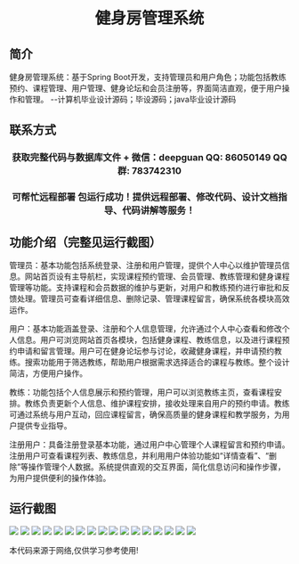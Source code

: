 <p><h1 align="center">健身房管理系统</h1></p>

## 简介
健身房管理系统：基于Spring Boot开发，支持管理员和用户角色；功能包括教练预约、课程管理、用户管理、健身论坛和会员注册等，界面简洁直观，便于用户操作和管理。    --计算机毕业设计源码；毕设源码；java毕业设计源码


## 联系方式
<p><h3 align="center">获取完整代码与数据库文件 + 微信：deepguan QQ: 86050149 QQ群: 783742310</h3></p>
<p><h3 align="center">可帮忙远程部署 包运行成功！提供远程部署、修改代码、设计文档指导、代码讲解等服务！</h3></p>

## 功能介绍（完整见运行截图）
管理员：基本功能包括系统登录、注册和用户管理，提供个人中心以维护管理员信息。网站首页设有主导航栏，实现课程预约管理、会员管理、教练管理和健身课程管理等功能。支持课程和会员数据的维护与更新，对用户和教练预约进行审批和反馈处理。管理员可查看详细信息、删除记录、管理课程留言，确保系统各模块高效运作。

用户：基本功能涵盖登录、注册和个人信息管理，允许通过个人中心查看和修改个人信息。用户可浏览网站首页各模块，包括健身课程、教练信息，以及进行课程预约申请和留言管理。用户可在健身论坛参与讨论，收藏健身课程，并申请预约教练。搜索功能用于筛选教练，帮助用户根据需求选择适合的课程与教练。整个设计简洁，方便用户操作。

教练：功能包括个人信息展示和预约管理，用户可以浏览教练主页，查看课程安排。教练负责更新个人信息、维护课程安排，接收处理来自用户的预约申请。教练可通过系统与用户互动，回应课程留言，确保高质量的健身课程和教学服务，为用户提供专业指导。

注册用户：具备注册登录基本功能，通过用户中心管理个人课程留言和预约申请。注册用户可查看课程列表、教练信息，并利用用户体验功能如“详情查看”、“删除”等操作管理个人数据。系统提供直观的交互界面，简化信息访问和操作步骤，为用户提供便利的操作体验。


## 运行截图
![](img/001.jpg)
![](img/002.jpg)
![](img/003.jpg)
![](img/004.jpg)
![](img/005.jpg)
![](img/006.jpg)
![](img/007.jpg)
![](img/008.jpg)
![](img/009.jpg)
![](img/010.jpg)
![](img/011.jpg)
![](img/012.jpg)
![](img/013.jpg)
![](img/014.jpg)
![](img/015.jpg)
![](img/016.jpg)
![](img/017.jpg)

<p>本代码来源于网络,仅供学习参考使用!</p>
